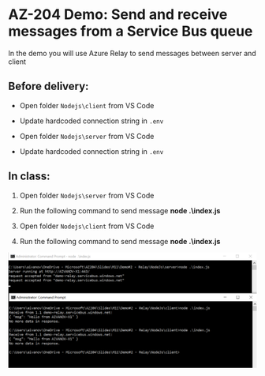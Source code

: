 # AZ-204 Demo: Send and receive messages from a Service Bus queue

In the demo you will use Azure Relay to send messages between server and client

## Before delivery:

- Open folder `Nodejs\client` from VS Code 
- Update hardcoded connection string in `.env`

- Open folder `Nodejs\server` from VS Code 
- Update hardcoded connection string in `.env`

## In class:

1. Open folder `Nodejs\server` from VS Code
1. Run the following command to send message **node .\index.js**

1. Open folder `Nodejs\client` from VS Code
1. Run the following command to send message **node .\index.js**

![Sub](NodeJs/screen.png)
